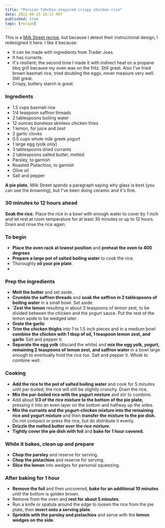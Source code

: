 ```yaml
---
title: "Persian Tahchin-inspired crispy chicken rice"
date: 2022-09-25 18:17 PDT
published: true
tags: [recipe]
---
```



This is a [Milk Street recipe](https://www.177milkstreet.com/recipes/persian-style-baked-saffron-rice-chicken), but because I detest their instructional design, I redesigned it here.  I like it because:

- It can be made with ingredients from Trader Joes.
- It has currants.
- It's resilient; the second time I made it with indirect heat on a propane bbq grill because my oven was on the fritz. Still great. Also I've tried brown basmati rice, tried doubling the eggs, never measure very well. Still great.
- Crispy, buttery starch is great.

### Ingredients 

* 1.5 cups basmati rice
* 1/4 teaspoon saffron threads
* 2 tablespoons boiling water
* 12 ounces boneless skinless chicken thies
* 1 lemon, for juice and zest
* 2 garlic cloves
* 0.5 cups whole milk greek yogurt
* 1 large egg (yolk only)
* 3 tablespoons dried currants
* 2 tablespoons salted butter, melted
* Parsley, to garnish
* Roasted Pistachios, to garnish
* Olive oil
* Salt and pepper

**A pie plate.** Milk Street spends a paragraph saying why glass is best (you can see the browning), but I've been doing ceramic and it's fine.

### 30 minutes to 12 hours ahead

**Soak the rice.** Place the rice in a bowl with enough water to cover by 1 inch and let rest at room temperature for at least 30 minutes or up to 12 hours. Drain and rinse the rice again.

### To begin

- **Place the oven rack at lowest position** and **preheat the oven to 400 degrees** 
- **Prepare a large pot of salted boiling water** to cook the rice.
- Thoroughly **oil your pie plate**.
-
### Prep the ingredients

- **Melt the butter** and set aside.
- **Crumble the saffron threads** and **soak the saffron in 2 tablespoons of boiling water** in a small bowl. Set aside.
- '**Zest the lemon** resulting in about 3 teaspoons of lemon zest, to be divided between the chicken and the yogurt sauce. Put the rest of the lemon aside to be wedged later.
- **Grate the garlic**
- **Trim the chicken thighs** into 1 to 1.5 inch pieces and in a medium bowl **combine the chicken with 1 tbsp of oil, 1 teaspoon lemon zest, and garlic** Salt and pepper it.
- **Separate the egg yolk** (discard the white) and  **mix the egg yolk, yogurt, remaining 2 teaspoons of lemon zest, and saffron water** in a bowl large enough to eventually hold the rice too. Salt and pepper it. Whisk to combine well.

### Cooking

- **Add the rice to the pot of salted boiling water** and cook for 5 minutes until par-boiled; the rice will still be slightly crunchy.  Drain the rice.
- **Mix the par-boiled rice with the yogurt mixture** and stir to combine.
- Add about **1/3 of the rice mixture to the bottom of the pie plate,** pressing it into an even layer on the bottom and halfway up the sides.
- **Mix the currants and the yogurt-chicken mixture into the remaining rice and yogurt mixture** and then **transfer the mixture to the pie dish.** Do not compact or press the rice, but do distribute it evenly. 
- **Drizzle the melted butter over the rice mixture.**
- **Tightly cover the pie dish with foil** and **bake for 1 hour covered.**

### While it bakes, clean up and prepare

- **Chop the parsley** and reserve for serving.
- **Chop the pistachios** and reserve for serving.
- **Slice the lemon** into wedges for personal squeezing. 

### After baking for 1 hour

- **Remove the foil** and then uncovered, **bake for an additional 10 minutes** until the bottom is golden brown.
- Remove from the oven and **rest for about 5 minutes**.
-  Run a knife or spatula around the edge to loosen the rice from the pie plate, then **invert onto a serving plate**.
- **Sprinkle with the parsley and pistachios** and serve with the **lemon wedges on the side**.

